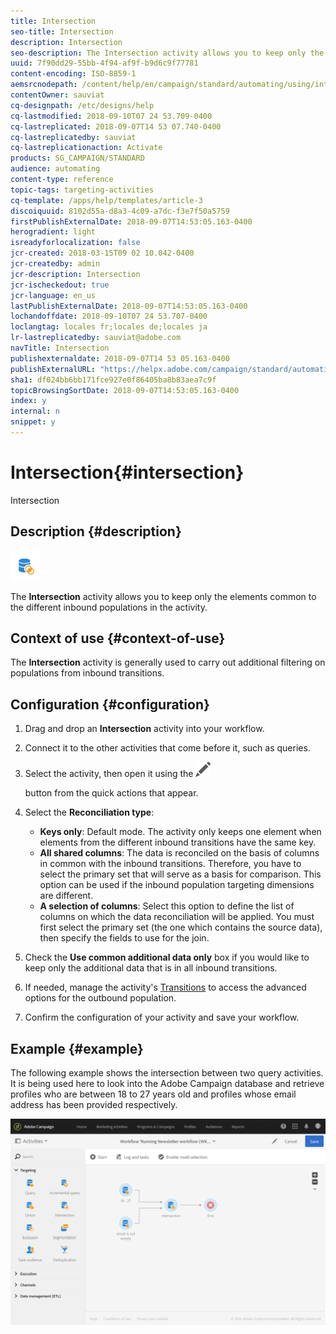 ```yaml
---
title: Intersection
seo-title: Intersection
description: Intersection
seo-description: The Intersection activity allows you to keep only the elements common to the different inbound populations in the activity.
uuid: 7f90dd29-55bb-4f94-af9f-b9d6c9f77781
content-encoding: ISO-8859-1
aemsrcnodepath: /content/help/en/campaign/standard/automating/using/intersection
contentOwner: sauviat
cq-designpath: /etc/designs/help
cq-lastmodified: 2018-09-10T07 24 53.709-0400
cq-lastreplicated: 2018-09-07T14 53 07.740-0400
cq-lastreplicatedby: sauviat
cq-lastreplicationaction: Activate
products: SG_CAMPAIGN/STANDARD
audience: automating
content-type: reference
topic-tags: targeting-activities
cq-template: /apps/help/templates/article-3
discoiquuid: 8102d55a-d8a3-4c09-a7dc-f3e7f50a5759
firstPublishExternalDate: 2018-09-07T14:53:05.163-0400
herogradient: light
isreadyforlocalization: false
jcr-created: 2018-03-15T09 02 10.042-0400
jcr-createdby: admin
jcr-description: Intersection
jcr-ischeckedout: true
jcr-language: en_us
lastPublishExternalDate: 2018-09-07T14:53:05.163-0400
lochandoffdate: 2018-09-10T07 24 53.707-0400
loclangtag: locales fr;locales de;locales ja
lr-lastreplicatedby: sauviat@adobe.com
navTitle: Intersection
publishexternaldate: 2018-09-07T14 53 05.163-0400
publishExternalURL: "https://helpx.adobe.com/campaign/standard/automating/using/intersection.html"
sha1: df024bb6bb171fce927e0f86405ba8b83aea7c9f
topicBrowsingSortDate: 2018-09-07T14:53:05.163-0400
index: y
internal: n
snippet: y
---
```


# Intersection{#intersection}

Intersection

## Description {#description}

![](assets/intersection.png)

The **Intersection** activity allows you to keep only the elements common to the different inbound populations in the activity.

## Context of use {#context-of-use}

The **Intersection** activity is generally used to carry out additional filtering on populations from inbound transitions.

## Configuration {#configuration}

1. Drag and drop an **Intersection** activity into your workflow.
1. Connect it to the other activities that come before it, such as queries.
1. Select the activity, then open it using the  ![](assets/edit_darkgrey-24px.png)

   button from the quick actions that appear.
1. Select the **Reconciliation type**:

    * **Keys only**: Default mode. The activity only keeps one element when elements from the different inbound transitions have the same key.
    * **All shared columns**: The data is reconciled on the basis of columns in common with the inbound transitions. Therefore, you have to select the primary set that will serve as a basis for comparison. This option can be used if the inbound population targeting dimensions are different.
    * **A selection of columns**: Select this option to define the list of columns on which the data reconciliation will be applied. You must first select the primary set (the one which contains the source data), then specify the fields to use for the join.

1. Check the **Use common additional data only** box if you would like to keep only the additional data that is in all inbound transitions.
1. If needed, manage the activity's [Transitions](../../automating/using/executing-a-workflow.md#managing-an-activity-s-outbound-transitions) to access the advanced options for the outbound population.
1. Confirm the configuration of your activity and save your workflow.

## Example {#example}

The following example shows the intersection between two query activities. It is being used here to look into the Adobe Campaign database and retrieve profiles who are between 18 to 27 years old and profiles whose email address has been provided respectively.

![](assets/wkf_intersection_example.png)

